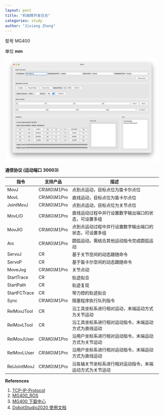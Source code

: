 ```yaml
---
layout: post
title: "机械臂开发日志"
categories: study
author: "Jixiang Zhang"
---
```


型号 MG400

单位 **mm**

<p align="center">
  <img src="/images/CppDemo.png" width="500"/>
</p>

**通信协议 (运动端口 30003)**

| 指令         | 支持产品    | 描述                                                     |
| ------------ | ----------- | -------------------------------------------------------- |
| MovJ         | CR\MG\M1Pro | 点到点运动，目标点位为笛卡尔点位                         |
| MovL         | CR\MG\M1Pro | 直线运动，目标点位为笛卡尔点位                           |
| JointMovJ    | CR\MG\M1Pro | 点到点运动，目标点位为关节点位                           |
| MovLIO       | CR\MG\M1Pro | 直线运动过程中并行设置数字输出端口的状态，可设置多组     |
| MovJIO       | CR\MG\M1Pro | 点到点运动过程中并行设置数字输出端口的状态，可设置多组   |
| Arc          | CR\MG\M1Pro | 圆弧运动。需结合其他运动指令完成圆弧运动                 |
| ServoJ       | CR          | 基于关节空间的动态跟随命令                               |
| ServoP       | CR          | 基于笛卡尔空间的动态跟随命令                             |
| MoveJog      | CR\MG\M1Pro | 关节点动                                                 |
| StartTrace   | CR          | 轨迹拟合                                                 |
| StartPath    | CR          | 轨迹复现                                                 |
| StartFCTrace | CR          | 带力控的轨迹拟合                                         |
| Sync         | CR\MG\M1Pro | 阻塞程序执行队列指令                                     |
| RelMovJTool  | CR          | 沿工具坐标系进行相对运动，末端运动方式为关节运动         |
| RelMovLTool  | CR          | 沿工具坐标系进行相对运动指令，末端运动方式为直线运动     |
| RelMovJUser  | CR\MG\M1Pro | 沿用户坐标系进行相对运动指令，末端运动方式为关节运动     |
| RelMovLUser  | CR\MG\M1Pro | 沿用户坐标系进行相对运动指令，末端运动方式为直线运动     |
| RelJointMovJ | CR\MG\M1Pro | 沿各轴关节坐标系进行相对运动指令，末端运动方式为关节运动 |

**References**

1. [TCP-IP-Protocol](https://github.com/Dobot-Arm/TCP-IP-Protocol)
2. [MG400_ROS](https://github.com/Dobot-Arm/MG400_ROS)
3. [MG400 下载中心](https://cn.dobot.cc/downloadcenter/mg400-2.html#most-download)
4. [DobotStudio2020 使用文档](https://cn.dobot.cc/online/help/_book-cn)